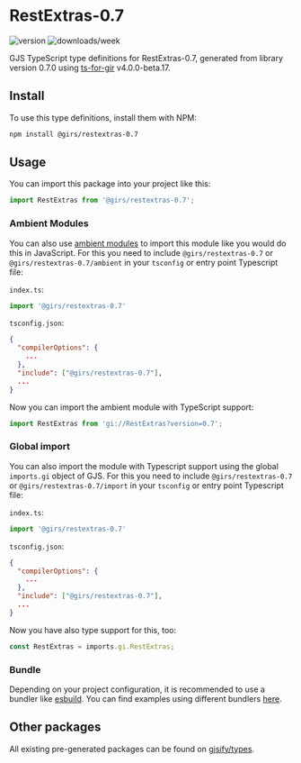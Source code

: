 
# RestExtras-0.7

![version](https://img.shields.io/npm/v/@girs/restextras-0.7)
![downloads/week](https://img.shields.io/npm/dw/@girs/restextras-0.7)


GJS TypeScript type definitions for RestExtras-0.7, generated from library version 0.7.0 using [ts-for-gir](https://github.com/gjsify/ts-for-gir) v4.0.0-beta.17.


## Install

To use this type definitions, install them with NPM:
```bash
npm install @girs/restextras-0.7
```

## Usage

You can import this package into your project like this:
```ts
import RestExtras from '@girs/restextras-0.7';
```

### Ambient Modules

You can also use [ambient modules](https://github.com/gjsify/ts-for-gir/tree/main/packages/cli#ambient-modules) to import this module like you would do this in JavaScript.
For this you need to include `@girs/restextras-0.7` or `@girs/restextras-0.7/ambient` in your `tsconfig` or entry point Typescript file:

`index.ts`:
```ts
import '@girs/restextras-0.7'
```

`tsconfig.json`:
```json
{
  "compilerOptions": {
    ...
  },
  "include": ["@girs/restextras-0.7"],
  ...
}
```

Now you can import the ambient module with TypeScript support: 

```ts
import RestExtras from 'gi://RestExtras?version=0.7';
```

### Global import

You can also import the module with Typescript support using the global `imports.gi` object of GJS.
For this you need to include `@girs/restextras-0.7` or `@girs/restextras-0.7/import` in your `tsconfig` or entry point Typescript file:

`index.ts`:
```ts
import '@girs/restextras-0.7'
```

`tsconfig.json`:
```json
{
  "compilerOptions": {
    ...
  },
  "include": ["@girs/restextras-0.7"],
  ...
}
```

Now you have also type support for this, too:

```ts
const RestExtras = imports.gi.RestExtras;
```

### Bundle

Depending on your project configuration, it is recommended to use a bundler like [esbuild](https://esbuild.github.io/). You can find examples using different bundlers [here](https://github.com/gjsify/ts-for-gir/tree/main/examples).

## Other packages

All existing pre-generated packages can be found on [gjsify/types](https://github.com/gjsify/types).

